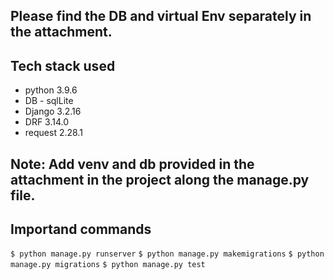 ## Please find the DB and virtual Env separately in the attachment.

## Tech stack used

* python 3.9.6
* DB - sqlLite
* Django 3.2.16
* DRF 3.14.0
* request 2.28.1

## Note: Add venv and db provided in the attachment in the project along the manage.py file.

## Importand commands

`$ python manage.py runserver`
`$ python manage.py makemigrations`
`$ python manage.py migrations`
`$ python manage.py test`
